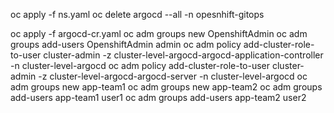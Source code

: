 oc apply -f ns.yaml
oc delete argocd --all -n opesnhift-gitops

oc apply -f argocd-cr.yaml
oc adm groups new OpenshiftAdmin
oc adm groups add-users OpenshiftAdmin admin
oc adm policy add-cluster-role-to-user cluster-admin -z cluster-level-argocd-argocd-application-controller -n cluster-level-argocd
oc adm policy add-cluster-role-to-user cluster-admin -z cluster-level-argocd-argocd-server -n cluster-level-argocd
oc adm groups new app-team1
oc adm groups new app-team2
oc adm groups add-users app-team1 user1
oc adm groups add-users app-team2 user2

